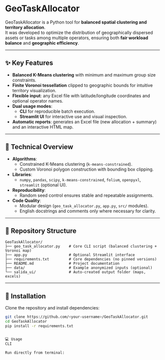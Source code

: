 # GeoTaskAllocator

GeoTaskAllocator is a Python tool for **balanced spatial clustering and territory allocation**.  
It was developed to optimize the distribution of geographically dispersed assets or tasks among multiple operators, ensuring both **fair workload balance** and **geographic efficiency**.

---

## ✨ Key Features
- **Balanced K-Means clustering** with minimum and maximum group size constraints.  
- **Finite Voronoi tessellation** clipped to geographic bounds for intuitive territory visualization.  
- **Flexible input**: any Excel file with latitude/longitude coordinates and optional operator names.  
- **Dual usage modes**:  
  - **CLI** for reproducible batch execution.  
  - **Streamlit UI** for interactive use and visual inspection.  
- **Automatic reports**: generates an Excel file (new allocation + summary) and an interactive HTML map.

---

## 🔧 Technical Overview
- **Algorithms**:  
  - Constrained K-Means clustering (`k-means-constrained`).  
  - Custom Voronoi polygon construction with bounding box clipping.  
- **Libraries**:  
  - `numpy`, `pandas`, `scipy`, `k-means-constrained`, `folium`, `openpyxl`, `streamlit` (optional UI).  
- **Reproducibility**:  
  - Random seed control ensures stable and repeatable assignments.  
- **Code Quality**:  
  - Modular design (`geo_task_allocator.py`, `app.py`, `src/` modules).  
  - English docstrings and comments only where necessary for clarity.

---

## 📂 Repository Structure

```text
GeoTaskAllocator/
├── geo_task_allocator.py    # Core CLI script (balanced clustering + Voronoi map)
├── app.py                   # Optional Streamlit interface
├── requirements.txt         # Core dependencies (no pinned versions)
├── README.md                # Project documentation
├── data/                    # Example anonymized inputs (optional)
└── salida_ui/               # Auto-created output folder (maps, excels)
```

---

## 🚀 Installation
Clone the repository and install dependencies:
```bash
git clone https://github.com/<your-username>/GeoTaskAllocator.git
cd GeoTaskAllocator
pip install -r requirements.txt


💻 Usage
CLI

Run directly from terminal:
